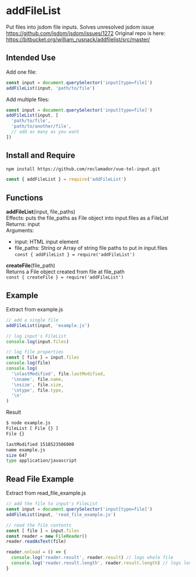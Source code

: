 # addFileList
Put files into jsdom file inputs.
Solves unresolved jsdom issue https://github.com/jsdom/jsdom/issues/1272
Original repo is here: https://bitbucket.org/william_rusnack/addfilelist/src/master/

## Intended Use
Add one file:
```javascript
const input = document.querySelector('input[type=file]')
addFileList(input, 'path/to/file')
```
Add multiple files:
```javascript
const input = document.querySelector('input[type=file]')
addFileList(input, [
  'path/to/file',
  'path/to/another/file',
  // add as many as you want
])
```

## Install and Require
```sh
npm install https://github.com/reclamador/vue-tel-input.git
```
```javascript
const { addFileList } = require('addFileList')
```

## Functions
**addFileList**(input, file_paths)  
Effects: puts the file_paths as File object into input.files as a FileList  
Returns: input  
Arguments:  
- input: HTML input element  
- file_paths: String or Array of string file paths to put in input.files  
`const { addFileList } = require('addFileList')`  

**createFile**(file_path)  
Returns a File object created from file at file_path  
`const { createFile } = require('addFileList')`  

## Example
Extract from example.js
```javascript
// add a single file
addFileList(input, 'example.js')

// log input's FileList
console.log(input.files)

// log file properties
const [ file ] = input.files
console.log(file)
console.log(
  '\nlastModified', file.lastModified,
  '\nname', file.name,
  '\nsize', file.size,
  '\ntype', file.type,
  '\n'
)
```
Result
```sh
$ node example.js 
FileList [ File {} ]
File {}

lastModified 1518523506000 
name example.js 
size 647 
type application/javascript 
```

## Read File Example
Extract from read_file_example.js
```javascript
// add the file to input's FileList
const input = document.querySelector('input[type=file]')
addFileList(input, 'read_file_example.js')

// read the file contents
const [ file ] = input.files
const reader = new FileReader()
reader.readAsText(file)

reader.onload = () => {
  console.log('reader.result', reader.result) // logs whole file
  console.log('reader.result.length', reader.result.length) // logs length of file
}
```
